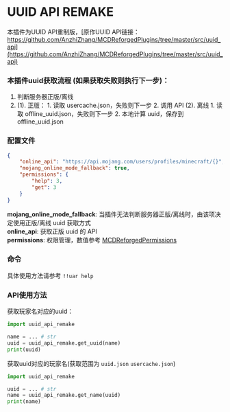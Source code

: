 # UUID API REMAKE
本插件为UUID API重制版，[原作UUID API链接：https://github.com/AnzhiZhang/MCDReforgedPlugins/tree/master/src/uuid_api](https://github.com/AnzhiZhang/MCDReforgedPlugins/tree/master/src/uuid_api)

### 本插件uuid获取流程 (如果获取失败则执行下一步)：

1. 判断服务器正版/离线
2. 
    (1). 正版：
        1. 读取 usercache.json，失败则下一步
        2. 调用 API
    (2). 离线
        1. 读取 offline_uuid.json，失败则下一步
        2. 本地计算 uuid，保存到 offline_uuid.json
    


### 配置文件

```json
{
    "online_api": "https://api.mojang.com/users/profiles/minecraft/{}",
    "mojang_online_mode_fallback": true,
    "permissions": {
        "help": 3,
        "get": 3
    }
}
```

**mojang_online_mode_fallback**: 当插件无法判断服务器正版/离线时，由该项决定使用正版/离线 uuid 获取方式  
**online_api**: 获取正版 uuid 的 API  
**permissions**: 权限管理，数值参考 [MCDReforgedPermissions](https://docs.mcdreforged.com/zh-cn/latest/permission.html)  

### 命令

具体使用方法请参考 `!!uar help`

### API使用方法

获取玩家名对应的uuid：

```python
import uuid_api_remake

name = ... # str
uuid = uuid_api_remake.get_uuid(name)
print(uuid)
```

获取uuid对应的玩家名(获取范围为 `uuid.json` `usercache.json`)

```python
import uuid_api_remake

uuid = ... # str
name = uuid_api_remake.get_name(uuid)
print(name)
```